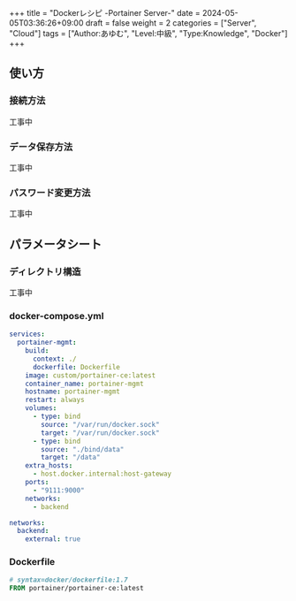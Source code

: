 +++
title = "Dockerレシピ -Portainer Server-"
date = 2024-05-05T03:36:26+09:00
draft = false
weight = 2
categories = ["Server", "Cloud"]
tags = ["Author:あゆむ", "Level:中級", "Type:Knowledge", "Docker"]
+++

## 使い方

### 接続方法

工事中

### データ保存方法

工事中

### パスワード変更方法

工事中

## パラメータシート

### ディレクトリ構造

工事中

### docker-compose.yml

```yml
services:
  portainer-mgmt:
    build:
      context: ./
      dockerfile: Dockerfile
    image: custom/portainer-ce:latest
    container_name: portainer-mgmt
    hostname: portainer-mgmt
    restart: always
    volumes:
      - type: bind
        source: "/var/run/docker.sock"
        target: "/var/run/docker.sock"
      - type: bind
        source: "./bind/data"
        target: "/data"
    extra_hosts:
      - host.docker.internal:host-gateway
    ports:
      - "9111:9000"
    networks:
      - backend

networks:
  backend:
    external: true
```

### Dockerfile

```Dockerfile
# syntax=docker/dockerfile:1.7
FROM portainer/portainer-ce:latest
```

